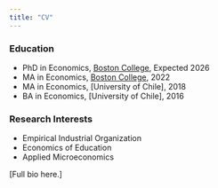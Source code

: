 ```yaml
---
title: "CV"
---
```

### Education
- PhD in Economics, [Boston College](https://www.bc.edu/bc-web/schools/morrissey/departments/economics.html), Expected 2026
- MA in Economics, [Boston College](https://www.bc.edu/bc-web/schools/morrissey/departments/economics.html), 2022
- MA in Economics, [University of Chile], 2018
- BA in Economics, [University of Chile], 2016

### Research Interests
- Empirical Industrial Organization
- Economics of Education
- Applied Microeconomics

[Full bio here.]
